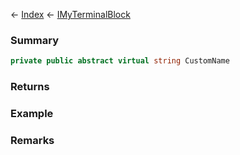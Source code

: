 ← [Index](Api-Index) ← [IMyTerminalBlock](Sandbox.ModAPI.Ingame.IMyTerminalBlock)

### Summary

```csharp
private public abstract virtual string CustomName
```

### Returns

### Example

### Remarks

